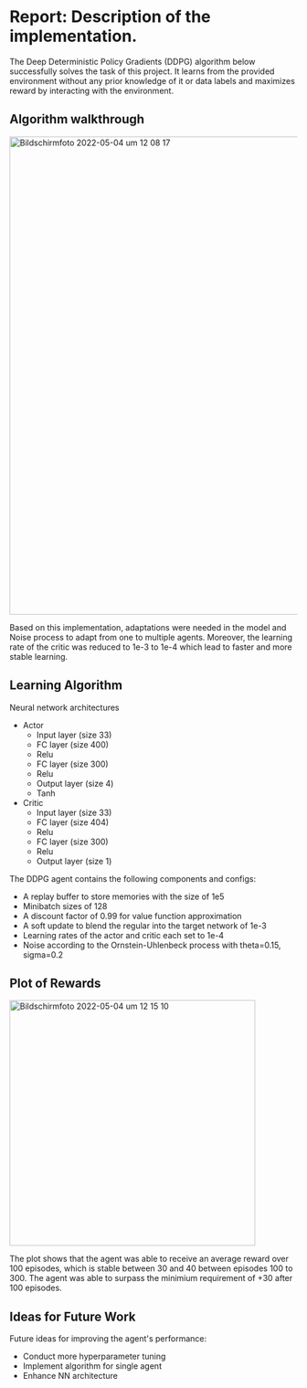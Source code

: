 # Report: Description of the implementation.

The Deep Deterministic Policy Gradients (DDPG) algorithm below successfully solves the task of this project. It learns from the provided environment without any prior knowledge of it or data labels and maximizes reward by interacting with the environment.

## Algorithm walkthrough
<img width="837" alt="Bildschirmfoto 2022-05-04 um 12 08 17" src="https://user-images.githubusercontent.com/23191357/166662274-d28e2a22-f419-4606-a660-c3a0f94a57ac.png">

Based on this implementation, adaptations were needed in the model and Noise process to adapt from one to multiple agents. Moreover, the learning rate of the critic was reduced to 1e-3 to 1e-4 which lead to faster and more stable learning.

## Learning Algorithm
Neural network architectures
- Actor
  - Input layer (size 33)
  - FC layer (size 400)
  - Relu
  - FC layer (size 300)
  - Relu
  - Output layer (size 4)
  - Tanh
- Critic
  - Input layer (size 33)
  - FC layer (size 404)
  - Relu
  - FC layer (size 300)
  - Relu
  - Output layer (size 1)

The DDPG agent contains the following components and configs:
- A replay buffer to store memories with the size of 1e5
- Minibatch sizes of 128
- A discount factor of 0.99 for value function approximation
- A soft update to blend the regular into the target network of 1e-3
- Learning rates of the actor and critic each set to 1e-4
- Noise according to the Ornstein-Uhlenbeck process with theta=0.15, sigma=0.2

## Plot of Rewards
<img width="430" alt="Bildschirmfoto 2022-05-04 um 12 15 10" src="https://user-images.githubusercontent.com/23191357/166663142-9551aed8-cfc5-4a61-aacd-534f75e612c6.png">


The plot shows that the agent was able to receive an average reward over 100 episodes, which is stable between 30 and 40 between episodes 100 to 300. The agent was able to surpass the minimium requirement of +30 after 100 episodes.

## Ideas for Future Work

Future ideas for improving the agent's performance:
- Conduct more hyperparameter tuning
- Implement algorithm for single agent
- Enhance NN architecture 

